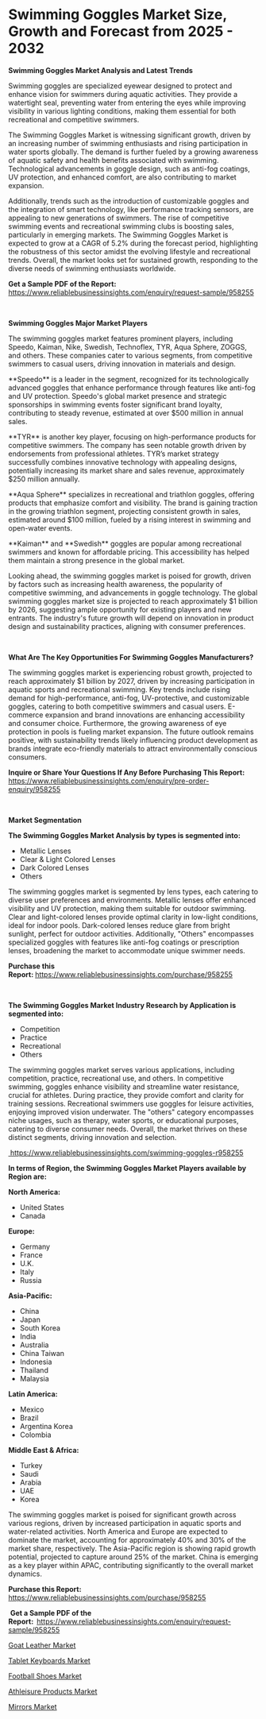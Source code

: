 <p><h1>Swimming Goggles Market Size, Growth and Forecast from 2025 - 2032</h1></p><p><strong>Swimming Goggles Market Analysis and Latest Trends</strong></p>
<p><p>Swimming goggles are specialized eyewear designed to protect and enhance vision for swimmers during aquatic activities. They provide a watertight seal, preventing water from entering the eyes while improving visibility in various lighting conditions, making them essential for both recreational and competitive swimmers.</p><p>The Swimming Goggles Market is witnessing significant growth, driven by an increasing number of swimming enthusiasts and rising participation in water sports globally. The demand is further fueled by a growing awareness of aquatic safety and health benefits associated with swimming. Technological advancements in goggle design, such as anti-fog coatings, UV protection, and enhanced comfort, are also contributing to market expansion.</p><p>Additionally, trends such as the introduction of customizable goggles and the integration of smart technology, like performance tracking sensors, are appealing to new generations of swimmers. The rise of competitive swimming events and recreational swimming clubs is boosting sales, particularly in emerging markets. The Swimming Goggles Market is expected to grow at a CAGR of 5.2% during the forecast period, highlighting the robustness of this sector amidst the evolving lifestyle and recreational trends. Overall, the market looks set for sustained growth, responding to the diverse needs of swimming enthusiasts worldwide.</p></p>
<p><strong>Get a Sample PDF of the Report:&nbsp;</strong> <a href="https://www.reliablebusinessinsights.com/enquiry/request-sample/958255?utm_campaign=1847&utm_medium=2&utm_source=Github&utm_content=ia&utm_term=05042025&utm_id=swimming-goggles">https://www.reliablebusinessinsights.com/enquiry/request-sample/958255</a></p>
<p>&nbsp;</p>
<p><strong>Swimming Goggles Major Market Players</strong></p>
<p><p>The swimming goggles market features prominent players, including Speedo, Kaiman, Nike, Swedish, Technoflex, TYR, Aqua Sphere, ZOGGS, and others. These companies cater to various segments, from competitive swimmers to casual users, driving innovation in materials and design.</p><p>**Speedo** is a leader in the segment, recognized for its technologically advanced goggles that enhance performance through features like anti-fog and UV protection. Speedo's global market presence and strategic sponsorships in swimming events foster significant brand loyalty, contributing to steady revenue, estimated at over $500 million in annual sales.</p><p>**TYR** is another key player, focusing on high-performance products for competitive swimmers. The company has seen notable growth driven by endorsements from professional athletes. TYR’s market strategy successfully combines innovative technology with appealing designs, potentially increasing its market share and sales revenue, approximately $250 million annually.</p><p>**Aqua Sphere** specializes in recreational and triathlon goggles, offering products that emphasize comfort and visibility. The brand is gaining traction in the growing triathlon segment, projecting consistent growth in sales, estimated around $100 million, fueled by a rising interest in swimming and open-water events.</p><p>**Kaiman** and **Swedish** goggles are popular among recreational swimmers and known for affordable pricing. This accessibility has helped them maintain a strong presence in the global market. </p><p>Looking ahead, the swimming goggles market is poised for growth, driven by factors such as increasing health awareness, the popularity of competitive swimming, and advancements in goggle technology. The global swimming goggles market size is projected to reach approximately $1 billion by 2026, suggesting ample opportunity for existing players and new entrants. The industry's future growth will depend on innovation in product design and sustainability practices, aligning with consumer preferences.</p></p>
<p>&nbsp;</p>
<p><strong>What Are The Key Opportunities For Swimming Goggles Manufacturers?</strong></p>
<p><p>The swimming goggles market is experiencing robust growth, projected to reach approximately $1 billion by 2027, driven by increasing participation in aquatic sports and recreational swimming. Key trends include rising demand for high-performance, anti-fog, UV-protective, and customizable goggles, catering to both competitive swimmers and casual users. E-commerce expansion and brand innovations are enhancing accessibility and consumer choice. Furthermore, the growing awareness of eye protection in pools is fueling market expansion. The future outlook remains positive, with sustainability trends likely influencing product development as brands integrate eco-friendly materials to attract environmentally conscious consumers.</p></p>
<p><strong>Inquire or Share Your Questions If Any Before Purchasing This Report:</strong> <a href="https://www.reliablebusinessinsights.com/enquiry/pre-order-enquiry/958255?utm_campaign=1847&utm_medium=2&utm_source=Github&utm_content=ia&utm_term=05042025&utm_id=swimming-goggles">https://www.reliablebusinessinsights.com/enquiry/pre-order-enquiry/958255</a></p>
<p>&nbsp;</p>
<p><strong>Market Segmentation</strong></p>
<p><strong>The Swimming Goggles Market Analysis by types is segmented into:</strong></p>
<p><ul><li>Metallic Lenses</li><li>Clear & Light Colored Lenses</li><li>Dark Colored Lenses</li><li>Others</li></ul></p>
<p><p>The swimming goggles market is segmented by lens types, each catering to diverse user preferences and environments. Metallic lenses offer enhanced visibility and UV protection, making them suitable for outdoor swimming. Clear and light-colored lenses provide optimal clarity in low-light conditions, ideal for indoor pools. Dark-colored lenses reduce glare from bright sunlight, perfect for outdoor activities. Additionally, "Others" encompasses specialized goggles with features like anti-fog coatings or prescription lenses, broadening the market to accommodate unique swimmer needs.</p></p>
<p><strong>Purchase this Report:&nbsp;</strong><a href="https://www.reliablebusinessinsights.com/purchase/958255?utm_campaign=1847&utm_medium=2&utm_source=Github&utm_content=ia&utm_term=05042025&utm_id=swimming-goggles">https://www.reliablebusinessinsights.com/purchase/958255</a></p>
<p>&nbsp;</p>
<p><strong>The Swimming Goggles Market Industry Research by Application is segmented into:</strong></p>
<p><ul><li>Competition</li><li>Practice</li><li>Recreational</li><li>Others</li></ul></p>
<p><p>The swimming goggles market serves various applications, including competition, practice, recreational use, and others. In competitive swimming, goggles enhance visibility and streamline water resistance, crucial for athletes. During practice, they provide comfort and clarity for training sessions. Recreational swimmers use goggles for leisure activities, enjoying improved vision underwater. The "others" category encompasses niche usages, such as therapy, water sports, or educational purposes, catering to diverse consumer needs. Overall, the market thrives on these distinct segments, driving innovation and selection.</p></p>
<p><a href="https://www.reliablebusinessinsights.com/swimming-goggles-r958255?utm_campaign=1847&utm_medium=2&utm_source=Github&utm_content=ia&utm_term=05042025&utm_id=swimming-goggles">&nbsp;https://www.reliablebusinessinsights.com/swimming-goggles-r958255</a></p>
<p><strong>In terms of Region, the Swimming Goggles Market Players available by Region are:</strong></p>
<p>
    <p> <strong> North America: </strong>
        <ul>
            <li>United States</li>
            <li>Canada</li>
        </ul>
        </p> 
    <p> <strong> Europe: </strong>
        <ul>
            <li>Germany</li>
            <li>France</li>
            <li>U.K.</li>
            <li>Italy</li>
            <li>Russia</li>
        </ul>
        </p> 
    <p> <strong> Asia-Pacific: </strong>
        <ul>
            <li>China</li>
            <li>Japan</li>
            <li>South Korea</li>
            <li>India</li>
            <li>Australia</li>
            <li>China Taiwan</li>
            <li>Indonesia</li>
            <li>Thailand</li>
            <li>Malaysia</li>
        </ul>
        </p> 
    <p> <strong> Latin America: </strong>
        <ul>
            <li>Mexico</li>
            <li>Brazil</li>
            <li>Argentina Korea</li>
            <li>Colombia</li>
        </ul>
        </p> 
    <p> <strong> Middle East & Africa: </strong>
        <ul>
            <li>Turkey</li>
            <li>Saudi</li>
            <li>Arabia</li>
            <li>UAE</li>
            <li>Korea</li>
        </ul>
    </p>
    </p>
<p><p>The swimming goggles market is poised for significant growth across various regions, driven by increased participation in aquatic sports and water-related activities. North America and Europe are expected to dominate the market, accounting for approximately 40% and 30% of the market share, respectively. The Asia-Pacific region is showing rapid growth potential, projected to capture around 25% of the market. China is emerging as a key player within APAC, contributing significantly to the overall market dynamics.</p></p>
<p><strong>Purchase this Report: </strong><a href="https://www.reliablebusinessinsights.com/purchase/958255?utm_campaign=1847&utm_medium=2&utm_source=Github&utm_content=ia&utm_term=05042025&utm_id=swimming-goggles">https://www.reliablebusinessinsights.com/purchase/958255</a></p>
<p>&nbsp;<strong>Get a Sample PDF of the Report:&nbsp;&nbsp;</strong><a href="https://www.reliablebusinessinsights.com/enquiry/request-sample/958255?utm_campaign=1847&utm_medium=2&utm_source=Github&utm_content=ia&utm_term=05042025&utm_id=swimming-goggles">https://www.reliablebusinessinsights.com/enquiry/request-sample/958255</a></p>
<p><strong></strong></p>
<p><p><a href="https://github.com/borknyberg/Market-Research-Report-List-1/blob/main/goat-leather-market.md?utm_campaign=1847&utm_medium=2&utm_source=Github&utm_content=ia&utm_term=05042025&utm_id=swimming-goggles">Goat Leather Market</a></p><p><a href="https://github.com/mynaoanes/Market-Research-Report-List-1/blob/main/tablet-keyboards-market.md?utm_campaign=1847&utm_medium=2&utm_source=Github&utm_content=ia&utm_term=05042025&utm_id=swimming-goggles">Tablet Keyboards Market</a></p><p><a href="https://github.com/cavushjla/Market-Research-Report-List-1/blob/main/football-shoes-market.md?utm_campaign=1847&utm_medium=2&utm_source=Github&utm_content=ia&utm_term=05042025&utm_id=swimming-goggles">Football Shoes Market</a></p><p><a href="https://github.com/alrogikrosa/Market-Research-Report-List-1/blob/main/athleisure-products-market.md?utm_campaign=1847&utm_medium=2&utm_source=Github&utm_content=ia&utm_term=05042025&utm_id=swimming-goggles">Athleisure Products Market</a></p><p><a href="https://github.com/coricnzati/Market-Research-Report-List-1/blob/main/mirrors-market.md?utm_campaign=1847&utm_medium=2&utm_source=Github&utm_content=ia&utm_term=05042025&utm_id=swimming-goggles">Mirrors Market</a></p></p>